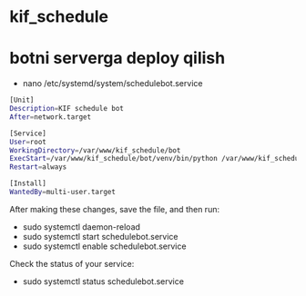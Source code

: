 # kif_schedule


# botni serverga deploy qilish

- nano /etc/systemd/system/schedulebot.service
```sh
[Unit]
Description=KIF schedule bot
After=network.target

[Service]
User=root
WorkingDirectory=/var/www/kif_schedule/bot
ExecStart=/var/www/kif_schedule/bot/venv/bin/python /var/www/kif_schedule/bot/app.py
Restart=always

[Install]
WantedBy=multi-user.target

```
After making these changes, save the file, and then run:
- sudo systemctl daemon-reload
- sudo systemctl start schedulebot.service
- sudo systemctl enable schedulebot.service

Check the status of your service:

- sudo systemctl status schedulebot.service
